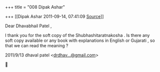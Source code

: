 +++
title = "008 Dipak Ashar"

+++
[[Dipak Ashar	2011-09-14, 07:41:09 [Source](https://groups.google.com/g/samskrita/c/HrV0TlSX1S8)]]



Dear Dhavabhail Patel ,  
  
I thank you for the soft copy of the Shubhashitaratnakosha . Is there any soft copy available or any book with explanations in English or Gujarati , so that we can read the meaning ?  
  

2011/9/13 dhaval patel \<[drdhav...@gmail.com]()\>



